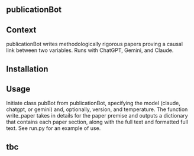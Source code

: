 ## publicationBot

## Context
publicationBot writes methodologically rigorous papers proving a causal link between two variables. 
Runs with ChatGPT, Gemini, and Claude.

## Installation

## Usage
Initiate class pubBot from publicationBot, specifying the model (claude, chatgpt, or gemini) and, optionally, version, and temperature.
The function write_paper takes in details for the paper premise and outputs a dictionary that contains each paper section, along with the full text and formatted full text. See run.py for an example of use.

## tbc
